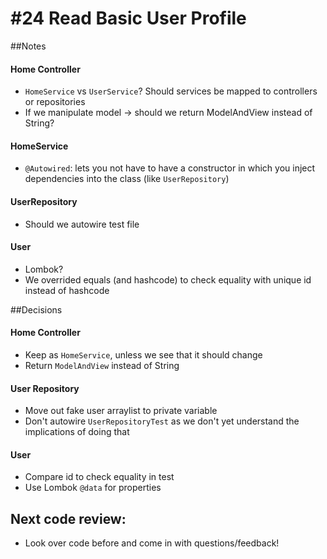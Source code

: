 # #24 Read Basic User Profile

##Notes
#### Home Controller
* `HomeService` vs `UserService`? Should services be mapped to controllers or repositories
* If we manipulate model -> should we return ModelAndView instead of String?

#### HomeService
* `@Autowired`: lets you not have to have a constructor in which you inject dependencies into the class (like `UserRepository`)

#### UserRepository
* Should we autowire test file

#### User
* Lombok?
* We overrided equals (and hashcode) to check equality with unique id instead of hashcode


##Decisions
#### Home Controller
* Keep as `HomeService`, unless we see that it should change
* Return `ModelAndView` instead of String

#### User Repository
* Move out fake user arraylist to private variable
* Don't autowire `UserRepositoryTest` as we don't yet understand the implications of doing that

#### User
* Compare id to check equality in test
* Use Lombok `@data` for properties

## Next code review:
* Look over code before and come in with questions/feedback!
